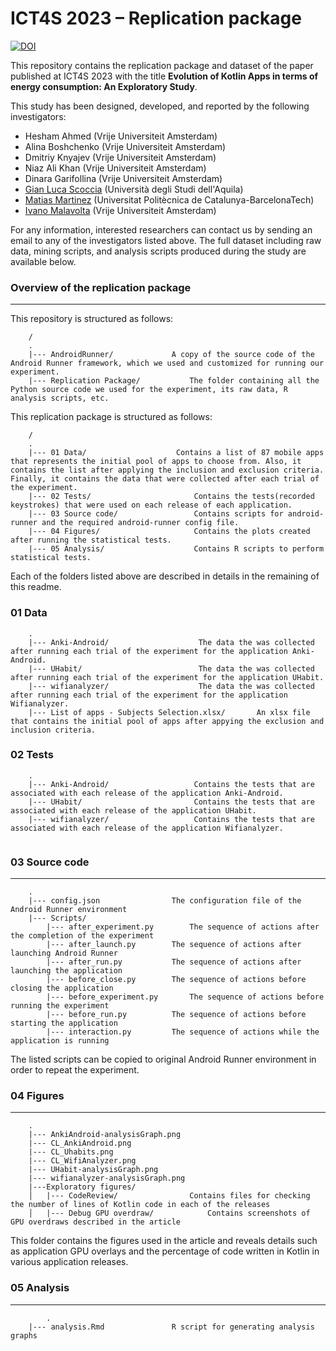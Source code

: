 # ICT4S 2023 – Replication package

[![DOI](https://zenodo.org/badge/DOI/10.5281/zenodo.7648592.svg)](https://doi.org/10.5281/zenodo.7648592)

This repository contains the replication package and dataset of the paper published at ICT4S 2023 with the title **Evolution of Kotlin Apps in terms of energy consumption: An Exploratory Study**.

This study has been designed, developed, and reported by the following investigators:

- Hesham Ahmed (Vrije Universiteit Amsterdam)
- Alina Boshchenko (Vrije Universiteit Amsterdam)
- Dmitriy Knyajev (Vrije Universiteit Amsterdam)
- Niaz Ali Khan (Vrije Universiteit Amsterdam)
- Dinara Garifollina (Vrije Universiteit Amsterdam)
- [Gian Luca Scoccia](https://gianlucascoccia.github.io/) (Università degli Studi dell'Aquila)
- [Matias Martinez](http://www.martinezmatias.com/) (Universitat Politècnica de Catalunya-BarcelonaTech)
- [Ivano Malavolta](https://www.ivanomalavolta.com) (Vrije Universiteit Amsterdam)

For any information, interested researchers can contact us by sending an email to any of the investigators listed above.
The full dataset including raw data, mining scripts, and analysis scripts produced during the study are available below.


### Overview of the replication package
---

This repository is structured as follows:


```
    /
    .
    |--- AndroidRunner/       		A copy of the source code of the Android Runner framework, which we used and customized for running our experiment.
    |--- Replication Package/           The folder containing all the Python source code we used for the experiment, its raw data, R analysis scripts, etc.

```


This replication package is structured as follows:


```
    /
    .
    |--- 01 Data/       	         Contains a list of 87 mobile apps that represents the initial pool of apps to choose from. Also, it contains the list after applying the inclusion and exclusion criteria. Finally, it contains the data that were collected after each trial of the experiment.
    |--- 02 Tests/                       Contains the tests(recorded keystrokes) that were used on each release of each application.
    |--- 03 Source code/                 Contains scripts for android-runner and the required android-runner config file.
    |--- 04 Figures/                     Contains the plots created after running the statistical tests.
    |--- 05 Analysis/                    Contains R scripts to perform statistical tests.

```

Each of the folders listed above are described in details in the remaining of this readme.

### 01 Data

```
    .
    |--- Anki-Android/       	          The data the was collected after running each trial of the experiment for the application Anki-Android.
    |--- UHabit/                          The data the was collected after running each trial of the experiment for the application UHabit.
    |--- wifianalyzer/                    The data the was collected after running each trial of the experiment for the application Wifianalyzer.
    |--- List of apps - Subjects Selection.xlsx/       An xlsx file that contains the initial pool of apps after appying the exclusion and inclusion criteria.

```


### 02 Tests

```
    .
    |--- Anki-Android/       	         Contains the tests that are associated with each release of the application Anki-Android.
    |--- UHabit/                         Contains the tests that are associated with each release of the application UHabit.
    |--- wifianalyzer/                   Contains the tests that are associated with each release of the application Wifianalyzer.
    

```

### 03 Source code
---
```
    .
    |--- config.json   				The configuration file of the Android Runner environment    
    |--- Scripts/ 
	    |--- after_experiment.py		The sequence of actions after the completion of the experiment
	    |--- after_launch.py		The sequence of actions after launching Android Runner
	    |--- after_run.py 			The sequence of actions after launching the application
	    |--- before_close.py		The sequence of actions before closing the application
	    |--- before_experiment.py 		The sequence of actions before running the experiment
	    |--- before_run.py			The sequence of actions before starting the application
	    |--- interaction.py			The sequence of actions while the application is running
```
The listed scripts can be copied to original Android Runner environment in order to repeat the experiment.


### 04 Figures
---
```
   	.
	|--- AnkiAndroid-analysisGraph.png
	|--- CL_AnkiAndroid.png
	|--- CL_Uhabits.png
	|--- CL_WifiAnalyzer.png
	|--- UHabit-analysisGraph.png
	|--- wifianalyzer-analysisGraph.png      
	|---Exploratory figures/
	│   |--- CodeReview/ 				Contains files for checking the number of lines of Kotlin code in each of the releases
	│   |--- Debug GPU overdraw/			Contains screenshots of GPU overdraws described in the article 
```

This folder contains the figures used in the article and reveals details such as application GPU overlays and the percentage of code written in Kotlin in various application releases.

### 05 Analysis
---
```
    	.
	|--- analysis.Rmd				R script for generating analysis graphs

```

